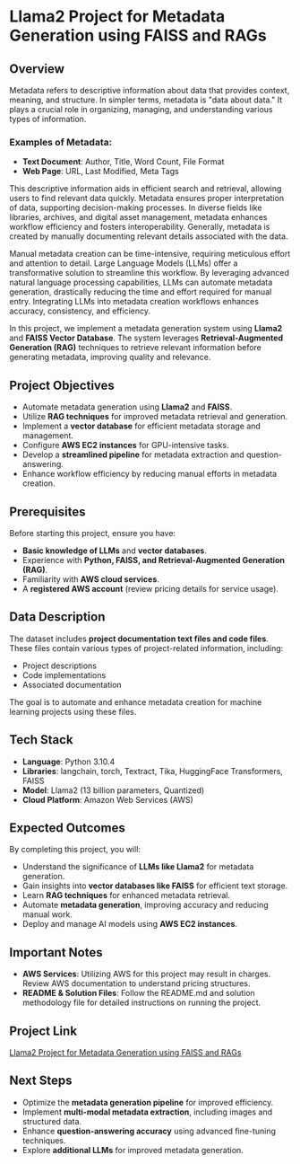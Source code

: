 # Llama2 Project for Metadata Generation using FAISS and RAGs

## Overview

Metadata refers to descriptive information about data that provides context, meaning, and structure. In simpler terms, metadata is "data about data." It plays a crucial role in organizing, managing, and understanding various types of information.

### Examples of Metadata:
- **Text Document**: Author, Title, Word Count, File Format
- **Web Page**: URL, Last Modified, Meta Tags

This descriptive information aids in efficient search and retrieval, allowing users to find relevant data quickly. Metadata ensures proper interpretation of data, supporting decision-making processes. In diverse fields like libraries, archives, and digital asset management, metadata enhances workflow efficiency and fosters interoperability. Generally, metadata is created by manually documenting relevant details associated with the data.

Manual metadata creation can be time-intensive, requiring meticulous effort and attention to detail. Large Language Models (LLMs) offer a transformative solution to streamline this workflow. By leveraging advanced natural language processing capabilities, LLMs can automate metadata generation, drastically reducing the time and effort required for manual entry. Integrating LLMs into metadata creation workflows enhances accuracy, consistency, and efficiency.

In this project, we implement a metadata generation system using **Llama2** and **FAISS Vector Database**. The system leverages **Retrieval-Augmented Generation (RAG)** techniques to retrieve relevant information before generating metadata, improving quality and relevance.

## Project Objectives

- Automate metadata generation using **Llama2** and **FAISS**.
- Utilize **RAG techniques** for improved metadata retrieval and generation.
- Implement a **vector database** for efficient metadata storage and management.
- Configure **AWS EC2 instances** for GPU-intensive tasks.
- Develop a **streamlined pipeline** for metadata extraction and question-answering.
- Enhance workflow efficiency by reducing manual efforts in metadata creation.

## Prerequisites

Before starting this project, ensure you have:

- **Basic knowledge of LLMs** and **vector databases**.
- Experience with **Python, FAISS, and Retrieval-Augmented Generation (RAG)**.
- Familiarity with **AWS cloud services**.
- A **registered AWS account** (review pricing details for service usage).

## Data Description

The dataset includes **project documentation text files and code files**. These files contain various types of project-related information, including:
- Project descriptions
- Code implementations
- Associated documentation

The goal is to automate and enhance metadata creation for machine learning projects using these files.

## Tech Stack

- **Language**: Python 3.10.4
- **Libraries**: langchain, torch, Textract, Tika, HuggingFace Transformers, FAISS
- **Model**: Llama2 (13 billion parameters, Quantized)
- **Cloud Platform**: Amazon Web Services (AWS)

## Expected Outcomes

By completing this project, you will:

- Understand the significance of **LLMs like Llama2** for metadata generation.
- Gain insights into **vector databases like FAISS** for efficient text storage.
- Learn **RAG techniques** for enhanced metadata retrieval.
- Automate **metadata generation**, improving accuracy and reducing manual work.
- Deploy and manage AI models using **AWS EC2 instances**.

## Important Notes

- **AWS Services**: Utilizing AWS for this project may result in charges. Review AWS documentation to understand pricing structures.
- **README & Solution Files**: Follow the README.md and solution methodology file for detailed instructions on running the project.

## Project Link

[Llama2 Project for Metadata Generation using FAISS and RAGs](#<https://www.projectpro.io/project-use-case/llama2-project-for-metadata-generation-model>)

## Next Steps

- Optimize the **metadata generation pipeline** for improved efficiency.
- Implement **multi-modal metadata extraction**, including images and structured data.
- Enhance **question-answering accuracy** using advanced fine-tuning techniques.
- Explore **additional LLMs** for improved metadata generation.
